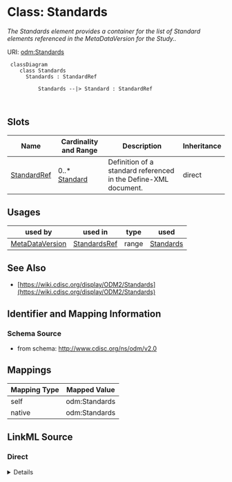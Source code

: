 # Class: Standards


_The Standards element provides a container for the list of Standard elements referenced in the MetaDataVersion for the Study.._





URI: [odm:Standards](http://www.cdisc.org/ns/odm/v2.0/Standards)



```mermaid
 classDiagram
    class Standards
      Standards : StandardRef
        
          Standards --|> Standard : StandardRef
        
      
```




<!-- no inheritance hierarchy -->


## Slots

| Name | Cardinality and Range | Description | Inheritance |
| ---  | --- | --- | --- |
| [StandardRef](StandardRef.md) | 0..* <br/> [Standard](Standard.md) | Definition of a standard referenced in the Define-XML document. | direct |





## Usages

| used by | used in | type | used |
| ---  | --- | --- | --- |
| [MetaDataVersion](MetaDataVersion.md) | [StandardsRef](StandardsRef.md) | range | [Standards](Standards.md) |






## See Also

* [https://wiki.cdisc.org/display/ODM2/Standards](https://wiki.cdisc.org/display/ODM2/Standards)

## Identifier and Mapping Information







### Schema Source


* from schema: http://www.cdisc.org/ns/odm/v2.0





## Mappings

| Mapping Type | Mapped Value |
| ---  | ---  |
| self | odm:Standards |
| native | odm:Standards |





## LinkML Source

<!-- TODO: investigate https://stackoverflow.com/questions/37606292/how-to-create-tabbed-code-blocks-in-mkdocs-or-sphinx -->

### Direct

<details>
```yaml
name: Standards
description: The Standards element provides a container for the list of Standard elements
  referenced in the MetaDataVersion for the Study..
from_schema: http://www.cdisc.org/ns/odm/v2.0
see_also:
- https://wiki.cdisc.org/display/ODM2/Standards
slots:
- StandardRef
slot_usage:
  StandardRef:
    name: StandardRef
    description: Definition of a standard referenced in the Define-XML document.
    multivalued: true
    domain_of:
    - Standards
    range: Standard
    inlined: true
    inlined_as_list: true
class_uri: odm:Standards

```
</details>

### Induced

<details>
```yaml
name: Standards
description: The Standards element provides a container for the list of Standard elements
  referenced in the MetaDataVersion for the Study..
from_schema: http://www.cdisc.org/ns/odm/v2.0
see_also:
- https://wiki.cdisc.org/display/ODM2/Standards
slot_usage:
  StandardRef:
    name: StandardRef
    description: Definition of a standard referenced in the Define-XML document.
    multivalued: true
    domain_of:
    - Standards
    range: Standard
    inlined: true
    inlined_as_list: true
attributes:
  StandardRef:
    name: StandardRef
    description: Definition of a standard referenced in the Define-XML document.
    from_schema: http://www.cdisc.org/ns/odm/v2.0
    rank: 1000
    multivalued: true
    identifier: false
    alias: StandardRef
    owner: Standards
    domain_of:
    - Standards
    range: Standard
    inlined: true
    inlined_as_list: true
class_uri: odm:Standards

```
</details>